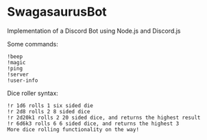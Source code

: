 # SwagasaurusBot
Implementation of a Discord Bot using Node.js and Discord.js

Some commands:

    !beep
    !magic
    !ping
    !server
    !user-info

Dice roller syntax:

    !r 1d6 rolls 1 six sided die
    !r 2d8 rolls 2 8 sided dice
    !r 2d20k1 rolls 2 20 sided dice, and returns the highest result
    !r 6d6k3 rolls 6 6 sided dice, and returns the highest 3
    More dice rolling functionality on the way!


